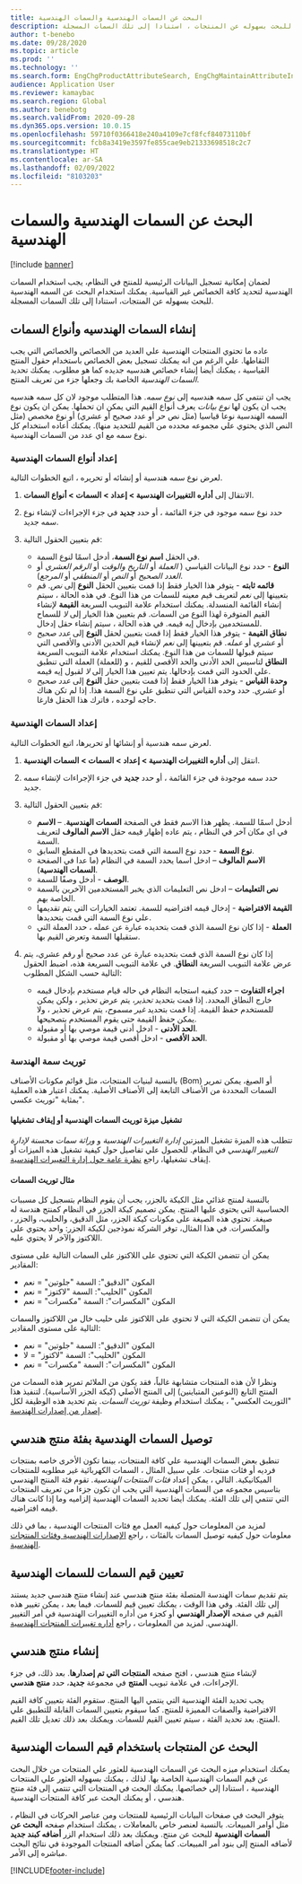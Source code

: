```yaml
---
title: البحث عن السمات الهندسية والسمات الهندسية
description: يشرح هذا الموضوع كيفيه استخدام السمات الهندسية لتحديد كافة الخصائص غير القياسية ، للتاكد من ان كافة البيانات الرئيسية للمنتج يمكن تسجيلها في النظام. ويوضح أيضا كيفيه استخدام البحث عن سمه الهندسة للبحث بسهوله عن المنتجات ، استنادا إلى تلك السمات المسجلة.
author: t-benebo
ms.date: 09/28/2020
ms.topic: article
ms.prod: ''
ms.technology: ''
ms.search.form: EngChgProductAttributeSearch, EngChgMaintainAttributeInheritance, EngChgAttribute
audience: Application User
ms.reviewer: kamaybac
ms.search.region: Global
ms.author: benebotg
ms.search.validFrom: 2020-09-28
ms.dyn365.ops.version: 10.0.15
ms.openlocfilehash: 59710f0366418e240a4109e7cf8fcf84073110bf
ms.sourcegitcommit: fcb8a3419e3597fe855cae9eb21333698518c2c7
ms.translationtype: HT
ms.contentlocale: ar-SA
ms.lasthandoff: 02/09/2022
ms.locfileid: "8103203"
---
```

# <a name="engineering-attributes-and-engineering-attribute-search"></a>البحث عن السمات الهندسية والسمات الهندسية

[!include [banner](../includes/banner.md)]

لضمان إمكانية تسجيل البيانات الرئيسية للمنتج في النظام، يجب استخدام السمات الهندسية لتحديد كافة الخصائص غير القياسية. يمكنك استخدام البحث عن السمه الهندسية للبحث بسهوله عن المنتجات، استنادا إلى تلك السمات المسجلة.

## <a name="create-engineering-attributes-and-attribute-types"></a>إنشاء السمات الهندسيه وأنواع السمات

عاده ما تحتوي المنتجات الهندسية علي العديد من الخصائص والخصائص التي يجب التقاطها. علي الرغم من انه يمكنك تسجيل بعض الخصائص باستخدام حقول المنتج القياسية ، يمكنك أيضا إنشاء خصائص هندسيه جديده كما هو مطلوب. يمكنك تحديد *السمات الهندسية* الخاصة بك وجعلها جزء من تعريف المنتج.

يجب ان تنتمي كل سمه هندسيه إلى *نوع سمه*. هذا المتطلب موجود لان كل سمه هندسيه يجب ان يكون لها *نوع بيانات* يعرف أنواع القيم التي يمكن ان تحملها. يمكن ان يكون نوع السمه الهندسية نوعا قياسيا (مثل نص حر أو عدد صحيح أو عشري) أو نوع مخصص (مثل النص الذي يحتوي علي مجموعه محدده من القيم للتحديد منها). يمكنك أعاده استخدام كل نوع سمه مع اي عدد من السمات الهندسية.

### <a name="set-up-engineering-attribute-types"></a>إعداد أنواع السمات الهندسية

لعرض نوع سمه هندسية أو إنشائه أو تحريره ، اتبع الخطوات التالية.

1. الانتقال إلى **أداره التغييرات الهندسية \> إعداد \> السمات \> أنواع السمات**.
1. حدد نوع سمه موجود في جزء القائمة ، أو حدد **جديد** في جزء الإجراءات لإنشاء نوع سمه جديد.
1. قم بتعيين الحقول التالية:

    - في الحقل **اسم نوع السمة**، أدخل اسمًا لنوع السمة.
    - **النوع** - حدد نوع البيانات القياسي ( *العملة* أو *التاريخ والوقت* أو *الرقم العشري* أو *العدد الصحيح* أو *النص* أو *المنطقي* أو *المرجع*).
    - **قائمه ثابته** - يتوفر هذا الخيار فقط إذا قمت بتعيين الحقل **النوع** إلى *نص*. قم بتعيينها إلى *نعم* لتعريف قيم معينه للسمات من هذا النوع. في هذه الحالة ، سيتم إنشاء القائمة المنسدلة. يمكنك استخدام علامة التبويب السريعة **القيمة** لإنشاء القيم المتوفرة لهذا النوع من السمات. قم بتعيين هذا الخيار إلى *لا* للسماح للمستخدمين بإدخال إيه قيمه. في هذه الحالة ، سيتم إنشاء حقل إدخال.
    - **نطاق القيمة** - يتوفر هذا الخيار فقط إذا قمت بتعيين لحقل **النوع** إلى *عدد صحيح* أو *عشري* أو *عمله*. قم بتعيينها إلى *نعم* لإنشاء قيم الحدين الأدنى والأقصى التي سيتم قبولها للسمات من هذا النوع. يمكنك استخدام علامة التبويب السريعة **النطاق** لتاسيس الحد الأدنى والحد الأقصى للقيم ، و (للعملة) العملة التي تنطبق علي الحدود التي قمت بإدخالها. يتم تعيين هذا الخيار إلى *لا* لقبول إيه قيمه. 
    - **وحدة القياس** - يتوفر هذا الخيار فقط إذا قمت بتعيين حقل **النوع** إلى *عدد صحيح* أو *عشري*. حدد وحده القياس التي تنطبق علي نوع السمة هذا. إذا لم تكن هناك حاجه لوحده ، فاترك هذا الحقل فارغا.

### <a name="set-up-engineering-attributes"></a>إعداد السمات الهندسية

لعرض سمه هندسية أو إنشائها أو تحريرها، اتبع الخطوات التالية.

1. انتقل إلى **أداره التغييرات الهندسية \> إعداد \> السمات \>  السمات الهندسية**.
1. حدد سمه موجودة في جزء القائمة ، أو حدد **جديد** في جزء الإجراءات لإنشاء سمه جديد.
1. قم بتعيين الحقول التالية:

    - **الاسم‏‎** – أدخل اسمًا للسمة. يظهر هذا الاسم فقط في الصفحة **السمات الهندسية**. في اي مكان آخر في النظام ، يتم عاده إظهار قيمه حقل **الاسم المالوف** لتعريف السمة.
    - **نوع السمة** - حدد نوع السمة التي قمت بتحديدها في المقطع السابق.
    - **الاسم المالوف** – ادخل اسما يحدد السمة في النظام (ما عدا في الصفحة **السمات الهندسية**). 
    - **الوصف** - أدخل وصفًا للسمة.
    - **نص التعليمات** – ادخل نص التعليمات الذي يخبر المستخدمين الآخرين بالسمة الخاصة بهم.
    - **القيمة الافتراضية** - إدخال قيمه افتراضيه للسمة. تعتمد الخيارات التي يتم تقديمها علي نوع السمة التي قمت بتحديدها.
    - **العملة** - إذا كان نوع السمة الذي قمت بتحديده عبارة عن عمله ، حدد العملة التي ستقبلها السمة وتعرض القيم بها.

1. إذا كان نوع السمة الذي قمت بتحديده عبارة عن عدد صحيح أو رقم عشري، يتم عرض علامة التبويب السريعة **النطاق**. في علامة التبويب السريعة هذه، اضبط الحقول التالية حسب الشكل المطلوب:

    - **اجراء التفاوت** – حدد كيفيه استجابه النظام في حاله قيام مستخدم بإدخال قيمه خارج النطاق المحدد. إذا قمت بتحديد *تحذير*، يتم عرض تحذير ، ولكن يمكن للمستخدم حفظ القيمة. إذا قمت بتحديد *غير مسموح*، يتم عرض تحذير ، ولا يمكن حفظ القيمة حتى يقوم المستخدم بتصحيحها.
    - **الحد الأدنى** - ادخل أدنى قيمة موصي بها أو مقبولة.
    - **الحد الأقصى** - ادخل أقصى قيمة موصي بها أو مقبولة.

### <a name="engineering-attribute-inheritance"></a>توريث سمة الهندسة

بالنسبة لبنيات المنتجات، مثل قوائم مكونات الأصناف (Bom) أو الصيغ، يمكن تمرير السمات المحددة من الأصناف التابعة إلى الأصناف الأصلية. يمكنك اعتبار هذه العملية بمثابة "توريث عكسي".

#### <a name="turn-engineering-attribute-inheritance-on-or-off"></a>تشغيل ميزة توريث السمات الهندسية أو إيقاف تشغيلها

تتطلب هذه الميزة تشغيل الميزتين *إدارة التغييرات الهندسية* و *وراثة سمات محسنة لإدارة التغيير الهندسي‬* في النظام. للحصول علي تفاصيل حول كيفية تشغيل هذه الميزات أو إيقاف تشغيلها، راجع [نظرة عامة حول إدارة التغييرات الهندسية](product-engineering-overview.md).

#### <a name="attribute-inheritance-example"></a>مثال توريث السمات

بالنسبة لمنتج غذائي مثل الكيكة بالجزر، يجب أن يقوم النظام بتسجيل كل مسببات الحساسية التي يحتوي عليها المنتج. يمكن تصميم كيكة الجزر في النظام كمنتج هندسة له صيغة. تحتوي هذه الصيغة على مكونات كيكة الجزر، مثل الدقيق، والحليب، والجزر ، والمكسرات. في هذا المثال، توفر الشركة نموذجين لكيكة الجزر: واحد يحتوي على اللاكتوز والآخر لا يحتوي عليه.

يمكن أن تتضمن الكيكة التي تحتوي على اللاكتوز على السمات التالية على مستوى المقادير:

- المكون "الدقيق": السمة "جلوتين" = نعم
- المكون "الحليب": السمة "لاكتوز" = نعم
- المكون "المكسرات": السمة "مكسرات" = نعم

يمكن أن تتضمن الكيكة التي لا تحتوي على اللاكتوز على حليب خال من اللاكتوز والسمات التالية على مستوى المقادير:

- المكون "الدقيق": السمة "جلوتين" = نعم
- المكون "الحليب": السمة "لاكتوز" = لا
- المكون "المكسرات": السمة "مكسرات" = نعم

ونظرا لأن هذه المنتجات متشابهة غالباً، فقد يكون من الملائم تمرير هذه السمات من المنتج التابع (النوعين المتباينين) إلى المنتج الأصلي (كيكة الجزر الأساسية). لتنفيذ هذا "التوريث العكسي" ، يمكنك استخدام وظيفة *توريث السمات*. يتم تحديد هذه الوظيفة لكل [إصدار من إصدارات الهندسة](engineering-versions-product-category.md).

## <a name="connect-engineering-attributes-to-an-engineering-product-category"></a>توصيل السمات الهندسية بفئة منتج هندسي

تنطبق بعض السمات الهندسية علي كافة المنتجات، بينما تكون الأخرى خاصه بمنتجات فرديه أو فئات منتجات. علي سبيل المثال ، السمات الكهربائية غير مطلوبه للمنتجات الميكانيكية. التالي ، يمكن إعداد *فئات المنتجات الهندسية*. تقوم فئة المنتج الهندسي بتاسيس مجموعه من السمات الهندسية التي يجب ان تكون جزءا من تعريف المنتجات التي تنتمي إلى تلك الفئة. يمكنك أيضا تحديد السمات الهندسية إلزاميه وما إذا كانت هناك قيمه افتراضيه.

لمزيد من المعلومات حول كيفيه العمل مع فئات المنتجات الهندسية ، بما في ذلك معلومات حول كيفيه توصيل السمات بالفئات ، راجع [الإصدارات الهندسية وفئات المنتجات الهندسية](engineering-versions-product-category.md).

## <a name="set-attribute-values-for-engineering-attributes"></a>تعيين قيم السمات للسمات الهندسية

يتم تقديم سمات الهندسة المتصلة بفئة منتج هندسي عند إنشاء منتج هندسي جديد يستند إلى تلك الفئة. وفي هذا الوقت ، يمكنك تعيين قيم للسمات. فيما بعد ، يمكن تغيير هذه القيم في صفحه **الإصدار الهندسي** أو كجزء من أداره التغييرات الهندسية في أمر التغيير الهندسي. لمزيد من المعلومات ، راجع [أداره تغييرات المنتجات الهندسية](engineering-change-management.md).

## <a name="create-an-engineering-product"></a>إنشاء منتج هندسي

لإنشاء منتج هندسي ، افتح صفحه **المنتجات التي تم إصدارها**. بعد ذلك، في جزء الإجراءات، في علامة تبويب **المنتج** في مجموعة **جديد‬**، حدد **منتج هندسي**.

يجب تحديد الفئة الهندسية التي ينتمي اليها المنتج. ستقوم الفئة بتعيين كافة القيم الافتراضية والصفات المميزة للمنتج. كما سيقوم بتعيين السمات القابلة للتطبيق علي المنتج. بعد تحديد الفئة ، سيتم تعيين القيم للسمات. ويمكنك بعد ذلك تعديل تلك القيم.

## <a name="search-for-products-by-using-engineering-attribute-values"></a>البحث عن المنتجات باستخدام قيم السمات الهندسية

يمكنك استخدام ميزه البحث عن السمات الهندسية للعثور علي المنتجات من خلال البحث عن قيم السمات الهندسية الخاصة بها. لذلك ، يمكنك بسهوله العثور علي المنتجات الهندسية ، استنادا إلى خصائصها. يمكنك البحث في المنتجات التي تنتمي إلى فئة منتج هندسي ، أو يمكنك البحث عبر كافة المنتجات الهندسية.

يتوفر البحث في صفحات البيانات الرئيسية للمنتجات ومن عناصر الحركات في النظام ، مثل أوامر المبيعات. بالنسبة لعنصر خاص بالمعاملات ، يمكنك استخدام صفحه **البحث عن السمات الهندسية** للبحث عن منتج. ويمكنك بعد ذلك استخدام الزر **أضافه كبند جديد** لأضافه المنتج إلى بنود أمر المبيعات. كما يمكن أضافه المنتجات الموجودة في نتائج البحث مباشره إلى الأمر.


[!INCLUDE[footer-include](../../includes/footer-banner.md)]
